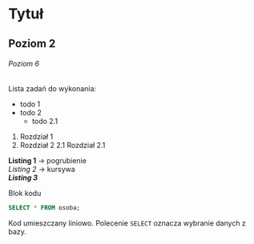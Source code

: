 # Tytuł
## Poziom 2
###### Poziom 6

Lista zadań do wykonania:
* todo 1
* todo 2
  * todo 2.1

1. Rozdział 1
2. Rozdział 2
  2.1 Rozdział 2.1

**Listing 1** -> pogrubienie  
_Listing 2_ -> kursywa  
**_Listing 3_**  
  
Blok kodu
```sql
SELECT * FROM osoba;
```
Kod umieszczany liniowo. Polecenie `SELECT` oznacza wybranie danych z bazy.
